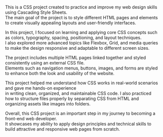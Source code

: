This is a CSS project created to practice and improve my web design skills using Cascading Style Sheets.<br> The main goal of the project is to style different HTML pages and elements to create visually appealing layouts and user-friendly interfaces.

In this project, I focused on learning and applying core CSS concepts such as colors, typography, spacing, positioning, and layout techniques.<br> I also explored more advanced topics like Flexbox, Grid, and media queries to make the design responsive and adaptable to different screen sizes.

The project includes multiple HTML pages linked together and styled consistently using an external CSS file.<br> Elements such as navigation menus, buttons, images, and forms are styled to enhance both the look and usability of the website.

This project helped me understand how CSS works in real-world scenarios and gave me hands-on experience <br>in writing clean, organized, and maintainable CSS code. I also practiced how to structure files properly by separating CSS from HTML and organizing assets like images into folders.

Overall, this CSS project is an important step in my journey to becoming a front-end web developer. <br>It showcases my ability to apply design principles and technical skills to build attractive and responsive web pages from scratch.